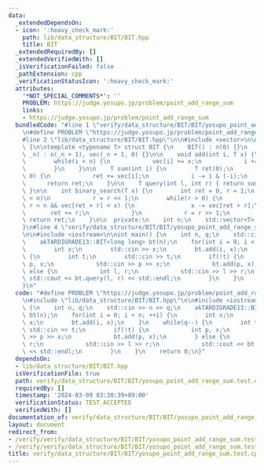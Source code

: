 ```yaml
---
data:
  _extendedDependsOn:
  - icon: ':heavy_check_mark:'
    path: lib/data_structure/BIT/BIT.hpp
    title: BIT
  _extendedRequiredBy: []
  _extendedVerifiedWith: []
  _isVerificationFailed: false
  _pathExtension: cpp
  _verificationStatusIcon: ':heavy_check_mark:'
  attributes:
    '*NOT_SPECIAL_COMMENTS*': ''
    PROBLEM: https://judge.yosupo.jp/problem/point_add_range_sum
    links:
    - https://judge.yosupo.jp/problem/point_add_range_sum
  bundledCode: "#line 1 \"verify/data_structure/BIT/BIT/yosupo_point_add_range_sum.test.cpp\"\
    \n#define PROBLEM \"https://judge.yosupo.jp/problem/point_add_range_sum\"\n\n\
    #line 2 \"lib/data_structure/BIT/BIT.hpp\"\n\n#include <vector>\n\nnamespace akTARDIGRADE13\
    \ {\n\ntemplate <typename T> struct BIT {\n    BIT() : n(0) {}\n    explicit BIT(int\
    \ _n) : n(_n + 1), vec(_n + 1, 0) {}\n\n    void add(int i, T x) {\n        ++i;\n\
    \        while(i < n) {\n            vec[i] += x;\n            i += i & (-i);\n\
    \        }\n    }\n\n    T sum(int i) {\n        T ret(0);\n        while(i >\
    \ 0) {\n            ret += vec[i];\n            i -= i & (-i);\n        }\n  \
    \      return ret;\n    }\n\n    T query(int l, int r) { return sum(r) - sum(l);\
    \ }\n\n    int binary_search(T x) {\n        int ret = 0, r = 1;\n        while(r\
    \ < n)\n            r = r << 1;\n        while(r > 0) {\n            if(ret +\
    \ r < n && vec[ret + r] < x) {\n                x -= vec[ret + r];\n         \
    \       ret += r;\n            }\n            r = r >> 1;\n        }\n       \
    \ return ret;\n    }\n\n  private:\n    int n;\n    std::vector<T> vec;\n};\n\n\
    }\n#line 4 \"verify/data_structure/BIT/BIT/yosupo_point_add_range_sum.test.cpp\"\
    \n\n#include <iostream>\n\nint main() {\n    int n, q;\n    std::cin >> n >> q;\n\
    \    akTARDIGRADE13::BIT<long long> bt(n);\n    for(int i = 0; i < n; ++i) {\n\
    \        int x;\n        std::cin >> x;\n        bt.add(i, x);\n    }\n    while(q--)\
    \ {\n        int t;\n        std::cin >> t;\n        if(!t) {\n            int\
    \ p, x;\n            std::cin >> p >> x;\n            bt.add(p, x);\n        }\
    \ else {\n            int l, r;\n            std::cin >> l >> r;\n           \
    \ std::cout << bt.query(l, r) << std::endl;\n        }\n    }\n    return 0;\n\
    }\n"
  code: "#define PROBLEM \"https://judge.yosupo.jp/problem/point_add_range_sum\"\n\
    \n#include \"lib/data_structure/BIT/BIT.hpp\"\n\n#include <iostream>\n\nint main()\
    \ {\n    int n, q;\n    std::cin >> n >> q;\n    akTARDIGRADE13::BIT<long long>\
    \ bt(n);\n    for(int i = 0; i < n; ++i) {\n        int x;\n        std::cin >>\
    \ x;\n        bt.add(i, x);\n    }\n    while(q--) {\n        int t;\n       \
    \ std::cin >> t;\n        if(!t) {\n            int p, x;\n            std::cin\
    \ >> p >> x;\n            bt.add(p, x);\n        } else {\n            int l,\
    \ r;\n            std::cin >> l >> r;\n            std::cout << bt.query(l, r)\
    \ << std::endl;\n        }\n    }\n    return 0;\n}"
  dependsOn:
  - lib/data_structure/BIT/BIT.hpp
  isVerificationFile: true
  path: verify/data_structure/BIT/BIT/yosupo_point_add_range_sum.test.cpp
  requiredBy: []
  timestamp: '2024-03-09 03:30:39+09:00'
  verificationStatus: TEST_ACCEPTED
  verifiedWith: []
documentation_of: verify/data_structure/BIT/BIT/yosupo_point_add_range_sum.test.cpp
layout: document
redirect_from:
- /verify/verify/data_structure/BIT/BIT/yosupo_point_add_range_sum.test.cpp
- /verify/verify/data_structure/BIT/BIT/yosupo_point_add_range_sum.test.cpp.html
title: verify/data_structure/BIT/BIT/yosupo_point_add_range_sum.test.cpp
---
```

